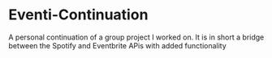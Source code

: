 # Eventi-Continuation
A personal continuation of a group project I worked on. It is in short a bridge between the Spotify and Eventbrite APis with added functionality

